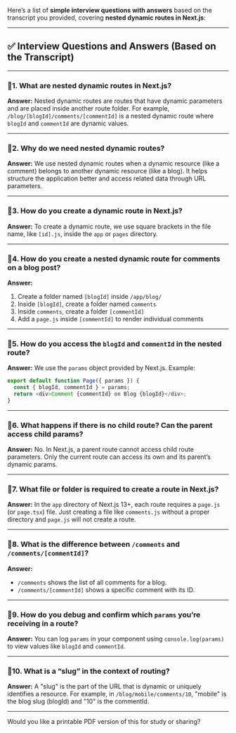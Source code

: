 Here’s a list of **simple interview questions with answers** based on the transcript you provided, covering **nested dynamic routes in Next.js**:

---

## ✅ **Interview Questions and Answers (Based on the Transcript)**

---

### 🔹1. **What are nested dynamic routes in Next.js?**

**Answer:**
Nested dynamic routes are routes that have dynamic parameters and are placed inside another route folder. For example, `/blog/[blogId]/comments/[commentId]` is a nested dynamic route where `blogId` and `commentId` are dynamic values.

---

### 🔹2. **Why do we need nested dynamic routes?**

**Answer:**
We use nested dynamic routes when a dynamic resource (like a comment) belongs to another dynamic resource (like a blog). It helps structure the application better and access related data through URL parameters.

---

### 🔹3. **How do you create a dynamic route in Next.js?**

**Answer:**
To create a dynamic route, we use square brackets in the file name, like `[id].js`, inside the `app` or `pages` directory.

---

### 🔹4. **How do you create a nested dynamic route for comments on a blog post?**

**Answer:**

1. Create a folder named `[blogId]` inside `/app/blog/`
2. Inside `[blogId]`, create a folder named `comments`
3. Inside `comments`, create a folder `[commentId]`
4. Add a `page.js` inside `[commentId]` to render individual comments

---

### 🔹5. **How do you access the `blogId` and `commentId` in the nested route?**

**Answer:**
We use the `params` object provided by Next.js.
Example:

```js
export default function Page({ params }) {
  const { blogId, commentId } = params;
  return <div>Comment {commentId} on Blog {blogId}</div>;
}
```

---

### 🔹6. **What happens if there is no child route? Can the parent access child params?**

**Answer:**
No. In Next.js, a parent route cannot access child route parameters. Only the current route can access its own and its parent’s dynamic params.

---

### 🔹7. **What file or folder is required to create a route in Next.js?**

**Answer:**
In the `app` directory of Next.js 13+, each route requires a `page.js` (or `page.tsx`) file. Just creating a file like `comments.js` without a proper directory and `page.js` will not create a route.

---

### 🔹8. **What is the difference between `/comments` and `/comments/[commentId]`?**

**Answer:**

* `/comments` shows the list of all comments for a blog.
* `/comments/[commentId]` shows a specific comment with its ID.

---

### 🔹9. **How do you debug and confirm which `params` you’re receiving in a route?**

**Answer:**
You can log `params` in your component using `console.log(params)` to view values like `blogId` and `commentId`.

---

### 🔹10. **What is a “slug” in the context of routing?**

**Answer:**
A "slug" is the part of the URL that is dynamic or uniquely identifies a resource. For example, in `/blog/mobile/comments/10`, "mobile" is the blog slug (blogId) and "10" is the commentId.

---

Would you like a printable PDF version of this for study or sharing?
